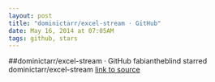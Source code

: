 ```yaml
---
layout: post
title: "dominictarr/excel-stream · GitHub"
date: May 16, 2014 at 07:05AM
tags: github, stars
---
```

##dominictarr/excel-stream · GitHub
fabiantheblind starred dominictarr/excel-stream
[link to source](http://ift.tt/1syJ0MR) 

